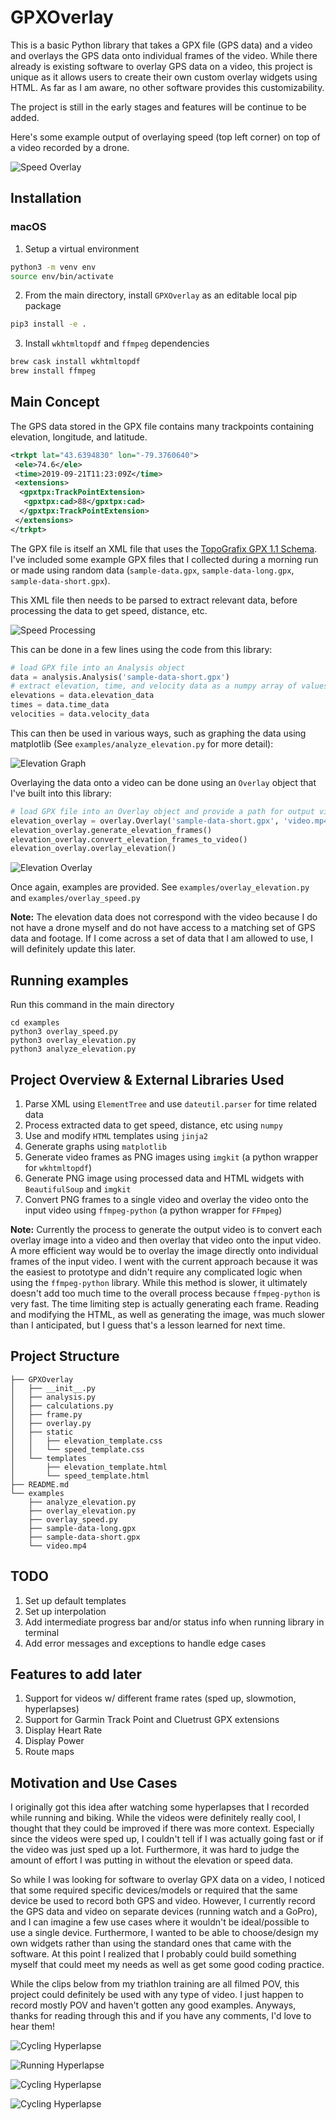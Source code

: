 # GPXOverlay
This is a basic Python library that takes a GPX file (GPS data) and a video and
overlays the GPS data onto individual frames of the video. While there already is
existing software to overlay GPS data on a video, this project is unique as it
allows users to create their own custom overlay widgets using HTML. As far as I
am aware, no other software provides this customizability.

The project is still in the early stages and features will be continue to be added.

Here's some example output of overlaying speed (top left corner) on top of a
video recorded by a drone.

![Speed Overlay](examples/test_speed.gif)


## Installation
### macOS
1. Setup a virtual environment

```bash
python3 -m venv env
source env/bin/activate
```

2. From the main directory, install `GPXOverlay` as an editable local pip package

```bash
pip3 install -e .
```

3. Install `wkhtmltopdf` and `ffmpeg` dependencies

```bash
brew cask install wkhtmltopdf
brew install ffmpeg
```

## Main Concept
The GPS data stored in the GPX file contains many trackpoints containing
elevation, longitude, and latitude.

```xml
<trkpt lat="43.6394830" lon="-79.3760640">
 <ele>74.6</ele>
 <time>2019-09-21T11:23:09Z</time>
 <extensions>
  <gpxtpx:TrackPointExtension>
   <gpxtpx:cad>88</gpxtpx:cad>
  </gpxtpx:TrackPointExtension>
 </extensions>
</trkpt>
```

The GPX file is itself an XML file that uses the [TopoGrafix GPX 1.1 Schema](https://www.topografix.com/gpx/1/1/).
I've included some example GPX files that I collected during a morning run or
made using random data (`sample-data.gpx`, `sample-data-long.gpx`, `sample-data-short.gpx`).

This XML file then needs to be parsed to extract relevant data, before processing
the data to get speed, distance, etc.

![Speed Processing](examples/Speed-Processing.gif)

This can be done in a few lines using the code from this library:

```python
# load GPX file into an Analysis object
data = analysis.Analysis('sample-data-short.gpx')
# extract elevation, time, and velocity data as a numpy array of values
elevations = data.elevation_data
times = data.time_data
velocities = data.velocity_data
```

This can then be used in various ways, such as graphing the data using matplotlib
(See `examples/analyze_elevation.py` for more detail):

![Elevation Graph](examples/elevation_profile.png)

Overlaying the data onto a video can be done using an `Overlay` object that I've
built into this library:

```python
# load GPX file into an Overlay object and provide a path for output video
elevation_overlay = overlay.Overlay('sample-data-short.gpx', 'video.mp4')
elevation_overlay.generate_elevation_frames()
elevation_overlay.convert_elevation_frames_to_video()
elevation_overlay.overlay_elevation()
```

![Elevation Overlay](examples/test_elevation.gif)

Once again, examples are provided. See `examples/overlay_elevation.py` and `examples/overlay_speed.py`

**Note:** The elevation data does not correspond with the video because I do not
have a drone myself and do not have access to a matching set of GPS data and
footage. If I come across a set of data that I am allowed to use, I will definitely
update this later.

## Running examples
Run this command in the main directory
```shell
cd examples
python3 overlay_speed.py
python3 overlay_elevation.py
python3 analyze_elevation.py
```

## Project Overview & External Libraries Used
1. Parse XML using `ElementTree` and use `dateutil.parser` for time related data
2. Process extracted data to get speed, distance, etc using `numpy`
3. Use and modify `HTML` templates using `jinja2`
4. Generate graphs using `matplotlib`
5. Generate video frames as PNG images using `imgkit` (a python wrapper for `wkhtmltopdf`)
6. Generate PNG image using processed data and HTML widgets with `BeautifulSoup`
and `imgkit`
7. Convert PNG frames to a single video and overlay the video onto the input video using `ffmpeg-python` (a python wrapper for `FFmpeg`)

**Note:** Currently the process to generate the output video is to convert each
 overlay image into a video and then overlay that video onto the input video. A
 more efficient way would be to overlay the image directly onto individual
 frames of the input video. I went with the current approach because it was the
 easiest to prototype and didn't require any complicated logic when using the
 `ffmpeg-python` library. While this method is slower, it ultimately doesn't add
 too much time to the overall process because `ffmpeg-python` is very fast. The
 time limiting step is actually generating each frame. Reading and modifying the
 HTML, as well as generating the image, was much slower than I anticipated, but
 I guess that's a lesson learned for next time.

## Project Structure
```
├── GPXOverlay
│   ├── __init__.py
│   ├── analysis.py
│   ├── calculations.py
│   ├── frame.py
│   ├── overlay.py
│   ├── static
│   │   ├── elevation_template.css
│   │   └── speed_template.css
│   └── templates
│       ├── elevation_template.html
│       └── speed_template.html
├── README.md
└── examples
    ├── analyze_elevation.py
    ├── overlay_elevation.py
    ├── overlay_speed.py
    ├── sample-data-long.gpx
    ├── sample-data-short.gpx
    └── video.mp4
```

## TODO
1. Set up default templates
2. Set up interpolation
3. Add intermediate progress bar and/or status info when running library in terminal
4. Add error messages and exceptions to handle edge cases


## Features to add later
1. Support for videos w/ different frame rates (sped up, slowmotion, hyperlapses)
2. Support for Garmin Track Point and Cluetrust GPX extensions
3. Display Heart Rate
4. Display Power
5. Route maps


## Motivation and Use Cases
I originally got this idea after watching some hyperlapses that I recorded while
running and biking. While the videos were definitely really cool, I thought that
they could be improved if there was more context. Especially since the videos
were sped up, I couldn't tell if I was actually going fast or if the video was
just sped up a lot. Furthermore, it was hard to judge the amount of effort I was
putting in without the elevation or speed data.

So while I was looking for software to overlay GPX data on a video, I noticed
that some required specific devices/models or required that the same device be
used to record both GPS and video. However, I currently record the GPS data and
video on separate devices (running watch and a GoPro), and I can imagine a few
use cases where it wouldn't be ideal/possible to use a single device. Furthermore,
I wanted to be able to choose/design my own widgets rather than using the standard
ones that came with the software. At this point I realized that I probably could
build something myself that could meet my needs as well as get some good coding
practice.

While the clips below from my triathlon training are all filmed POV, this project
could definitely be used with any type of video. I just happen to record mostly
POV and haven't gotten any good examples. Anyways, thanks for reading through this
and if you have any comments, I'd love to hear them!

![Cycling Hyperlapse](examples/Cycling-Hyperlapse1.gif)

![Running Hyperlapse](examples/Running-Hyperlapse.gif)

![Cycling Hyperlapse](examples/Cycling-Hyperlapse2.gif)

![Cycling Hyperlapse](examples/Cycling-Hyperlapse3.gif)
